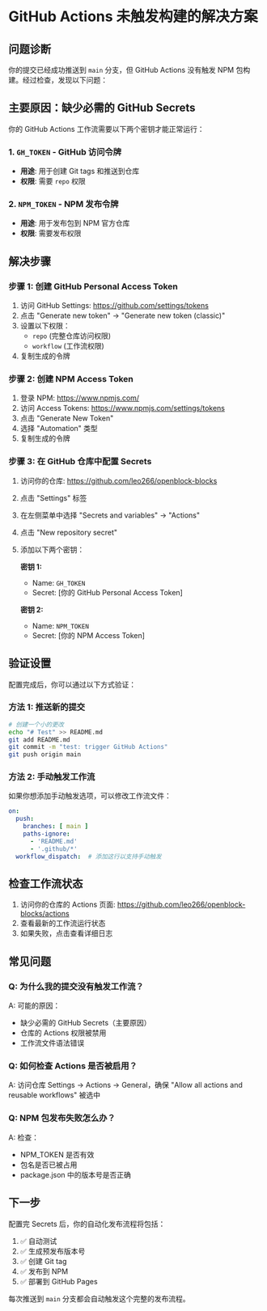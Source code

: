 # GitHub Actions 未触发构建的解决方案

## 问题诊断

你的提交已经成功推送到 `main` 分支，但 GitHub Actions 没有触发 NPM 包构建。经过检查，发现以下问题：

## 主要原因：缺少必需的 GitHub Secrets

你的 GitHub Actions 工作流需要以下两个密钥才能正常运行：

### 1. `GH_TOKEN` - GitHub 访问令牌
- **用途**: 用于创建 Git tags 和推送到仓库
- **权限**: 需要 `repo` 权限

### 2. `NPM_TOKEN` - NPM 发布令牌  
- **用途**: 用于发布包到 NPM 官方仓库
- **权限**: 需要发布权限

## 解决步骤

### 步骤 1: 创建 GitHub Personal Access Token

1. 访问 GitHub Settings: https://github.com/settings/tokens
2. 点击 "Generate new token" → "Generate new token (classic)"
3. 设置以下权限：
   - `repo` (完整仓库访问权限)
   - `workflow` (工作流权限)
4. 复制生成的令牌

### 步骤 2: 创建 NPM Access Token

1. 登录 NPM: https://www.npmjs.com/
2. 访问 Access Tokens: https://www.npmjs.com/settings/tokens
3. 点击 "Generate New Token"
4. 选择 "Automation" 类型
5. 复制生成的令牌

### 步骤 3: 在 GitHub 仓库中配置 Secrets

1. 访问你的仓库: https://github.com/leo266/openblock-blocks
2. 点击 "Settings" 标签
3. 在左侧菜单中选择 "Secrets and variables" → "Actions"
4. 点击 "New repository secret"
5. 添加以下两个密钥：

   **密钥 1:**
   - Name: `GH_TOKEN`
   - Secret: [你的 GitHub Personal Access Token]

   **密钥 2:**
   - Name: `NPM_TOKEN`  
   - Secret: [你的 NPM Access Token]

## 验证设置

配置完成后，你可以通过以下方式验证：

### 方法 1: 推送新的提交
```bash
# 创建一个小的更改
echo "# Test" >> README.md
git add README.md
git commit -m "test: trigger GitHub Actions"
git push origin main
```

### 方法 2: 手动触发工作流
如果你想添加手动触发选项，可以修改工作流文件：

```yaml
on:
  push:
    branches: [ main ]
    paths-ignore:
      - 'README.md'
      - '.github/*'
  workflow_dispatch:  # 添加这行以支持手动触发
```

## 检查工作流状态

1. 访问你的仓库的 Actions 页面: https://github.com/leo266/openblock-blocks/actions
2. 查看最新的工作流运行状态
3. 如果失败，点击查看详细日志

## 常见问题

### Q: 为什么我的提交没有触发工作流？
A: 可能的原因：
- 缺少必需的 GitHub Secrets（主要原因）
- 仓库的 Actions 权限被禁用
- 工作流文件语法错误

### Q: 如何检查 Actions 是否被启用？
A: 访问仓库 Settings → Actions → General，确保 "Allow all actions and reusable workflows" 被选中

### Q: NPM 包发布失败怎么办？
A: 检查：
- NPM_TOKEN 是否有效
- 包名是否已被占用
- package.json 中的版本号是否正确

## 下一步

配置完 Secrets 后，你的自动化发布流程将包括：

1. ✅ 自动测试
2. ✅ 生成预发布版本号
3. ✅ 创建 Git tag
4. ✅ 发布到 NPM
5. ✅ 部署到 GitHub Pages

每次推送到 `main` 分支都会自动触发这个完整的发布流程。